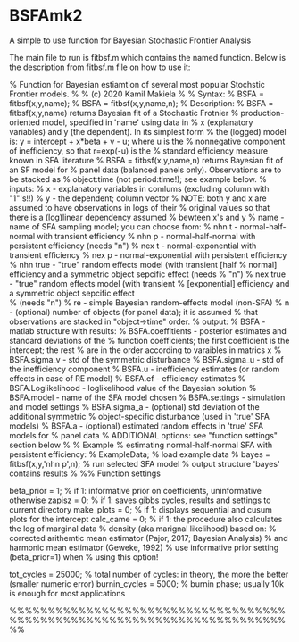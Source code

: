 # BSFAmk2
A simple to use function for Bayesian Stochastic Frontier Analysis 

The main file to run is fitbsf.m which contains the named function. 
Below is the description from fitbsf.m file on how to use it: 

% Function for Bayesian estiamtion of several most popular Stochstic Frontier models. 
% 
% (c) 2020 Kamil Makiela
%
% Syntax:
%   BSFA = fitbsf(x,y,name);
%   BSFA = fitbsf(x,y,name,n);
% Description:
%   BSFA = fitbsf(x,y,name) returns Bayesian fit of a Stochastic Frotnier 
%   production-oriented model, specified in 'name' using data in 
%   x (explanatory variables) and y (the dependent). In its simplest form 
%   the (logged) model is: y = intercept + x*beta + v - u; where u is the
%   nonnegative component of inefficiency, so that r=exp(-u) is the
%   standard efficiency measure known in SFA literature 
%   BSFA = fitbsf(x,y,name,n) returns Bayesian fit of an SF model for 
%   panel data (balanced panels only). Observations are to be stacked as
%   object:time (not period:time!); see example below. 
% inputs: 
%   x - explanatory variables in comlums (excluding column with "1"'s!!)
%   y - the dependent; column vector
%   NOTE: both y and x are assumed to have observations in logs of their 
%   original values so that there is a (log)linear dependency assumed
%   bewteen x's and y
%   name - name of SFA sampling model; you can choose from:
%        nhn t - normal-half-normal with transient efficiency
%        nhn p - normal-half-normal with persistent efficiency (needs "n")
%        nex t - normal-exponential with transient efficiency
%        nex p - normal-exponential with persistent efficiency
%        nhn true - "true" random effects model (with transient [half
%        normal] efficiency and a symmetric object sepcific effect (needs
%        "n")
%        nex true - "true" random effects model (with transient
%        [exponential] efficiency and a symmetric object sepcific effect  
%        (needs "n")
%        re - simple Bayesian random-effects model (non-SFA)
%   n - (optional) number of objects (for panel data); it is assumed
%       that observations are stacked in "object->time" order. 
% output:
% BSFA - matlab structure with results:
%   BSFA.coeffitients - posterior estimates and standard deviations of the
%   function coefficients; the first coefficient is the intercept; the rest
%   are in the order according to varaibles in matrics x
%   BSFA.sigma_v - std of the symmetric disturbance
%   BSFA.sigma_u - std of the inefficiency component 
%   BSFA.u - inefficiency estimates (or random effects in case of RE model)
%   BSFA.ef - efficiency estimates
%   BSFA.Loglikelihood - loglikelihood value of the Bayesian solution 
%   BSFA.model - name of the SFA model chosen
%   BSFA.settings - simulation and model settings
%   BSFA.sigma_a - (optional) std deviation of the additional symmetric
%                  object-specific disturbance (used in 'true' SFA models)
%   BSFA.a - (optional) estimated random effects in 'true' SFA models for
%            panel data 
% ADDITIONAL options: see "function settings" section below 
%
% Example
% estimating normal-half-normal SFA with persistent efficiency:
%   ExampleData;                    % load example data
%   bayes = fitbsf(x,y,'nhn p',n);  % run selected SFA model
% output structure 'bayes' contains results
% 
%% Function settings

beta_prior = 1; % if 1: informative prior on coefficients, uninformative otherwise
zapisz     = 0; % if 1: saves gibbs cycles, results and settings to current directory
make_plots = 0; % if 1: displays sequential and cusum plots for the intercept
calc_came  = 0; % if 1: the procedure also calculates the log of marginal data 
                %       density (aka marignal likelihood) based on:
                %       corrected arithemtic mean estimator (Pajor, 2017; Bayesian Analysis)
                %       and harmonic mean estimator (Geweke, 1992)
                %       use informative prior setting (beta_prior=1) when
                %       using this option!

tot_cycles =    25000; % total number of cycles: in theory, the more the better (smaller numeric error)
burnin_cycles =  5000; % burnin phase; usually 10k is enough for most applications

%%%%%%%%%%%%%%%%%%%%%%%%%%%%%%%%%%%%%%%%%%%%%%%%%%%%%%%%%%%%%%%%%%%%%%%%%% 
